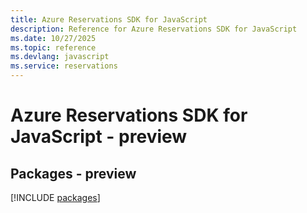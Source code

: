 ```yaml
---
title: Azure Reservations SDK for JavaScript
description: Reference for Azure Reservations SDK for JavaScript
ms.date: 10/27/2025
ms.topic: reference
ms.devlang: javascript
ms.service: reservations
---
```

# Azure Reservations SDK for JavaScript - preview
## Packages - preview
[!INCLUDE [packages](reservations-index.md)]